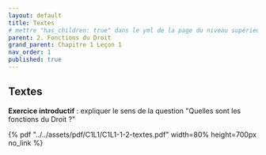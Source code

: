 ```yaml
---
layout: default
title: Textes
# mettre "has_children: true" dans le yml de la page du niveau supérieur
parent: 2. Fonctions du Droit
grand_parent: Chapitre 1 Leçon 1
nav_order: 1
published: true
---
```

## Textes
**Exercice introductif** : expliquer le sens de la question "Quelles sont les fonctions du Droit ?"

{% pdf "../../assets/pdf/C1L1/C1L1-1-2-textes.pdf" width=80% height=700px no_link %}